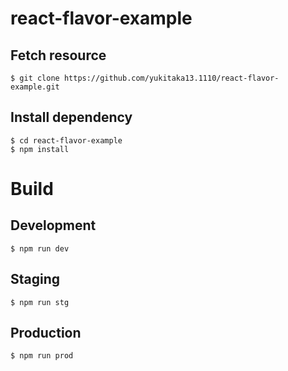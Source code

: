 # react-flavor-example

## Fetch resource

```
$ git clone https://github.com/yukitaka13.1110/react-flavor-example.git
```

## Install dependency

```
$ cd react-flavor-example
$ npm install
```

# Build

## Development

```
$ npm run dev
```

## Staging 

```
$ npm run stg
```

## Production

```
$ npm run prod
```
